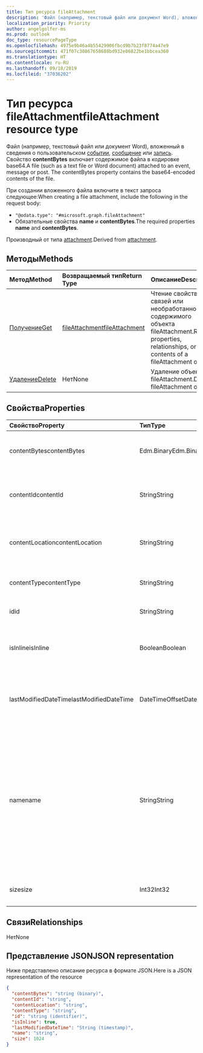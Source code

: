 ```yaml
---
title: Тип ресурса fileAttachment
description: 'Файл (например, текстовый файл или документ Word), вложенный в сведения о событии, сообщение или запись. **contentBytes** '
localization_priority: Priority
author: angelgolfer-ms
ms.prod: outlook
doc_type: resourcePageType
ms.openlocfilehash: 4975e9b46a4b55429906fbcd9b7b23f8774a47e9
ms.sourcegitcommit: 471f07c30867658688bd932e06822be1bbcea360
ms.translationtype: HT
ms.contentlocale: ru-RU
ms.lasthandoff: 09/18/2019
ms.locfileid: "37036202"
---
```

# <a name="fileattachment-resource-type"></a><span data-ttu-id="beb51-104">Тип ресурса fileAttachment</span><span class="sxs-lookup"><span data-stu-id="beb51-104">fileAttachment resource type</span></span>

<span data-ttu-id="beb51-p102">Файл (например, текстовый файл или документ Word), вложенный в сведения о пользовательском [событии](../resources/event.md), [сообщение](../resources/message.md) или [запись](../resources/post.md). Свойство **contentBytes** включает содержимое файла в кодировке base64.</span><span class="sxs-lookup"><span data-stu-id="beb51-p102">A file (such as a text file or Word document) attached to an event, message or post. The  contentBytes property contains the base64-encoded contents of the file.</span></span>  

<span data-ttu-id="beb51-107">При создании вложенного файла включите в текст запроса следующее:</span><span class="sxs-lookup"><span data-stu-id="beb51-107">When creating a file attachment, include the following in the request body:</span></span>

* `"@odata.type": "#microsoft.graph.fileAttachment"`
* <span data-ttu-id="beb51-108">Обязательные свойства **name** и **contentBytes**.</span><span class="sxs-lookup"><span data-stu-id="beb51-108">The required properties **name** and **contentBytes**.</span></span>

<span data-ttu-id="beb51-109">Производный от типа [attachment](attachment.md).</span><span class="sxs-lookup"><span data-stu-id="beb51-109">Derived from [attachment](attachment.md).</span></span>

## <a name="methods"></a><span data-ttu-id="beb51-110">Методы</span><span class="sxs-lookup"><span data-stu-id="beb51-110">Methods</span></span>

| <span data-ttu-id="beb51-111">Метод</span><span class="sxs-lookup"><span data-stu-id="beb51-111">Method</span></span>       | <span data-ttu-id="beb51-112">Возвращаемый тип</span><span class="sxs-lookup"><span data-stu-id="beb51-112">Return Type</span></span>  |<span data-ttu-id="beb51-113">Описание</span><span class="sxs-lookup"><span data-stu-id="beb51-113">Description</span></span>|
|:---------------|:--------|:----------|
|[<span data-ttu-id="beb51-114">Получение</span><span class="sxs-lookup"><span data-stu-id="beb51-114">Get</span></span>](../api/attachment-get.md) | [<span data-ttu-id="beb51-115">fileAttachment</span><span class="sxs-lookup"><span data-stu-id="beb51-115">fileAttachment</span></span>](fileattachment.md) |<span data-ttu-id="beb51-116">Чтение свойств, связей или необработанного содержимого объекта fileAttachment.</span><span class="sxs-lookup"><span data-stu-id="beb51-116">Read properties, relationships, or raw contents of a fileAttachment object.</span></span>|
|[<span data-ttu-id="beb51-117">Удаление</span><span class="sxs-lookup"><span data-stu-id="beb51-117">Delete</span></span>](../api/attachment-delete.md) | <span data-ttu-id="beb51-118">Нет</span><span class="sxs-lookup"><span data-stu-id="beb51-118">None</span></span> |<span data-ttu-id="beb51-119">Удаление объекта fileAttachment.</span><span class="sxs-lookup"><span data-stu-id="beb51-119">Delete fileAttachment object.</span></span> |

## <a name="properties"></a><span data-ttu-id="beb51-120">Свойства</span><span class="sxs-lookup"><span data-stu-id="beb51-120">Properties</span></span>
| <span data-ttu-id="beb51-121">Свойство</span><span class="sxs-lookup"><span data-stu-id="beb51-121">Property</span></span>     | <span data-ttu-id="beb51-122">Тип</span><span class="sxs-lookup"><span data-stu-id="beb51-122">Type</span></span>   |<span data-ttu-id="beb51-123">Описание</span><span class="sxs-lookup"><span data-stu-id="beb51-123">Description</span></span>|
|:---------------|:--------|:----------|
|<span data-ttu-id="beb51-124">contentBytes</span><span class="sxs-lookup"><span data-stu-id="beb51-124">contentBytes</span></span>|<span data-ttu-id="beb51-125">Edm.Binary</span><span class="sxs-lookup"><span data-stu-id="beb51-125">Edm.Binary</span></span>|<span data-ttu-id="beb51-126">Содержимое файла в кодировке base64.</span><span class="sxs-lookup"><span data-stu-id="beb51-126">The base64-encoded contents of the file.</span></span>|
|<span data-ttu-id="beb51-127">contentId</span><span class="sxs-lookup"><span data-stu-id="beb51-127">contentId</span></span>|<span data-ttu-id="beb51-128">String</span><span class="sxs-lookup"><span data-stu-id="beb51-128">String</span></span>|<span data-ttu-id="beb51-129">Идентификатор вложения в хранилище Exchange.</span><span class="sxs-lookup"><span data-stu-id="beb51-129">The ID of the attachment in the Exchange store.</span></span>|
|<span data-ttu-id="beb51-130">contentLocation</span><span class="sxs-lookup"><span data-stu-id="beb51-130">contentLocation</span></span>|<span data-ttu-id="beb51-131">String</span><span class="sxs-lookup"><span data-stu-id="beb51-131">String</span></span>|<span data-ttu-id="beb51-132">Не используйте это свойство, так как оно не поддерживается.</span><span class="sxs-lookup"><span data-stu-id="beb51-132">Do not use this property as it is not supported.</span></span>|
|<span data-ttu-id="beb51-133">contentType</span><span class="sxs-lookup"><span data-stu-id="beb51-133">contentType</span></span>|<span data-ttu-id="beb51-134">String</span><span class="sxs-lookup"><span data-stu-id="beb51-134">String</span></span>|<span data-ttu-id="beb51-135">Тип контента этого вложения.</span><span class="sxs-lookup"><span data-stu-id="beb51-135">The content type of the attachment.</span></span>|
|<span data-ttu-id="beb51-136">id</span><span class="sxs-lookup"><span data-stu-id="beb51-136">id</span></span>|<span data-ttu-id="beb51-137">String</span><span class="sxs-lookup"><span data-stu-id="beb51-137">String</span></span>|<span data-ttu-id="beb51-138">Идентификатор вложения.</span><span class="sxs-lookup"><span data-stu-id="beb51-138">The attachment ID.</span></span>|
|<span data-ttu-id="beb51-139">isInline</span><span class="sxs-lookup"><span data-stu-id="beb51-139">isInline</span></span>|<span data-ttu-id="beb51-140">Boolean</span><span class="sxs-lookup"><span data-stu-id="beb51-140">Boolean</span></span>|<span data-ttu-id="beb51-141">Задано значение true, если это встроенное вложение.</span><span class="sxs-lookup"><span data-stu-id="beb51-141">Set to true if this is an inline attachment.</span></span>|
|<span data-ttu-id="beb51-142">lastModifiedDateTime</span><span class="sxs-lookup"><span data-stu-id="beb51-142">lastModifiedDateTime</span></span>|<span data-ttu-id="beb51-143">DateTimeOffset</span><span class="sxs-lookup"><span data-stu-id="beb51-143">DateTimeOffset</span></span>|<span data-ttu-id="beb51-144">Дата и время последнего изменения вложения.</span><span class="sxs-lookup"><span data-stu-id="beb51-144">The date and time when the attachment was last modified.</span></span>|
|<span data-ttu-id="beb51-145">name</span><span class="sxs-lookup"><span data-stu-id="beb51-145">name</span></span>|<span data-ttu-id="beb51-146">String</span><span class="sxs-lookup"><span data-stu-id="beb51-146">String</span></span>|<span data-ttu-id="beb51-147">Имя, представляющее текст, который отображается под значком, представляющим внедренное вложение. Оно может не быть фактическим именем файла.</span><span class="sxs-lookup"><span data-stu-id="beb51-147">The name representing the text that is displayed below the icon representing the embedded attachment.This does not need to be the actual file name.</span></span>|
|<span data-ttu-id="beb51-148">size</span><span class="sxs-lookup"><span data-stu-id="beb51-148">size</span></span>|<span data-ttu-id="beb51-149">Int32</span><span class="sxs-lookup"><span data-stu-id="beb51-149">Int32</span></span>|<span data-ttu-id="beb51-150">Размер вложения в байтах.</span><span class="sxs-lookup"><span data-stu-id="beb51-150">The size in bytes of the attachment.</span></span>|

## <a name="relationships"></a><span data-ttu-id="beb51-151">Связи</span><span class="sxs-lookup"><span data-stu-id="beb51-151">Relationships</span></span>
<span data-ttu-id="beb51-152">Нет</span><span class="sxs-lookup"><span data-stu-id="beb51-152">None</span></span>


## <a name="json-representation"></a><span data-ttu-id="beb51-153">Представление JSON</span><span class="sxs-lookup"><span data-stu-id="beb51-153">JSON representation</span></span>

<span data-ttu-id="beb51-154">Ниже представлено описание ресурса в формате JSON.</span><span class="sxs-lookup"><span data-stu-id="beb51-154">Here is a JSON representation of the resource</span></span>

<!-- {
  "blockType": "resource",
  "baseType": "microsoft.graph.attachment",
  "keyProperty": "id",
  "optionalProperties": [

  ],
  "@odata.type": "microsoft.graph.fileAttachment"
}-->

```json
{
  "contentBytes": "string (binary)",
  "contentId": "string",
  "contentLocation": "string",
  "contentType": "string",
  "id": "string (identifier)",
  "isInline": true,
  "lastModifiedDateTime": "String (timestamp)",
  "name": "string",
  "size": 1024
}

```

<!-- uuid: 8fcb5dbc-d5aa-4681-8e31-b001d5168d79
2015-10-25 14:57:30 UTC -->
<!-- {
  "type": "#page.annotation",
  "description": "fileAttachment resource",
  "keywords": "",
  "section": "documentation",
  "tocPath": ""
}-->
